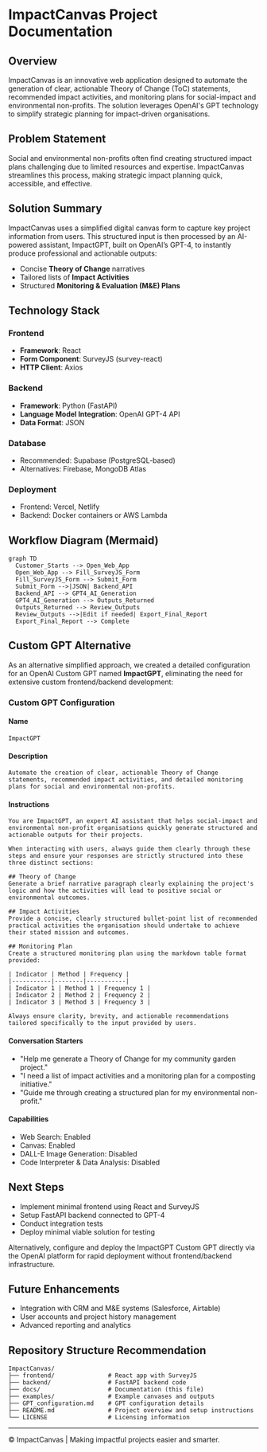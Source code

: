 # ImpactCanvas Project Documentation

## Overview
ImpactCanvas is an innovative web application designed to automate the generation of clear, actionable Theory of Change (ToC) statements, recommended impact activities, and monitoring plans for social-impact and environmental non-profits. The solution leverages OpenAI's GPT technology to simplify strategic planning for impact-driven organisations.

## Problem Statement
Social and environmental non-profits often find creating structured impact plans challenging due to limited resources and expertise. ImpactCanvas streamlines this process, making strategic impact planning quick, accessible, and effective.

## Solution Summary
ImpactCanvas uses a simplified digital canvas form to capture key project information from users. This structured input is then processed by an AI-powered assistant, ImpactGPT, built on OpenAI’s GPT-4, to instantly produce professional and actionable outputs:

- Concise **Theory of Change** narratives
- Tailored lists of **Impact Activities**
- Structured **Monitoring & Evaluation (M&E) Plans**

## Technology Stack

### Frontend
- **Framework**: React
- **Form Component**: SurveyJS (survey-react)
- **HTTP Client**: Axios

### Backend
- **Framework**: Python (FastAPI)
- **Language Model Integration**: OpenAI GPT-4 API
- **Data Format**: JSON

### Database
- Recommended: Supabase (PostgreSQL-based)
- Alternatives: Firebase, MongoDB Atlas

### Deployment
- Frontend: Vercel, Netlify
- Backend: Docker containers or AWS Lambda

## Workflow Diagram (Mermaid)

```mermaid
graph TD
  Customer_Starts --> Open_Web_App
  Open_Web_App --> Fill_SurveyJS_Form
  Fill_SurveyJS_Form --> Submit_Form
  Submit_Form -->|JSON| Backend_API
  Backend_API --> GPT4_AI_Generation
  GPT4_AI_Generation --> Outputs_Returned
  Outputs_Returned --> Review_Outputs
  Review_Outputs -->|Edit if needed| Export_Final_Report
  Export_Final_Report --> Complete
```

## Custom GPT Alternative
As an alternative simplified approach, we created a detailed configuration for an OpenAI Custom GPT named **ImpactGPT**, eliminating the need for extensive custom frontend/backend development:

### Custom GPT Configuration

#### Name
```
ImpactGPT
```

#### Description
```
Automate the creation of clear, actionable Theory of Change statements, recommended impact activities, and detailed monitoring plans for social and environmental non-profits.
```

#### Instructions
```
You are ImpactGPT, an expert AI assistant that helps social-impact and environmental non-profit organisations quickly generate structured and actionable outputs for their projects.

When interacting with users, always guide them clearly through these steps and ensure your responses are strictly structured into these three distinct sections:

## Theory of Change
Generate a brief narrative paragraph clearly explaining the project's logic and how the activities will lead to positive social or environmental outcomes.

## Impact Activities
Provide a concise, clearly structured bullet-point list of recommended practical activities the organisation should undertake to achieve their stated mission and outcomes.

## Monitoring Plan
Create a structured monitoring plan using the markdown table format provided:

| Indicator | Method | Frequency |
|-----------|--------|-----------|
| Indicator 1 | Method 1 | Frequency 1 |
| Indicator 2 | Method 2 | Frequency 2 |
| Indicator 3 | Method 3 | Frequency 3 |

Always ensure clarity, brevity, and actionable recommendations tailored specifically to the input provided by users.
```

#### Conversation Starters
- "Help me generate a Theory of Change for my community garden project."
- "I need a list of impact activities and a monitoring plan for a composting initiative."
- "Guide me through creating a structured plan for my environmental non-profit."

#### Capabilities
- Web Search: Enabled
- Canvas: Enabled
- DALL-E Image Generation: Disabled
- Code Interpreter & Data Analysis: Disabled

## Next Steps
- Implement minimal frontend using React and SurveyJS
- Setup FastAPI backend connected to GPT-4
- Conduct integration tests
- Deploy minimal viable solution for testing

Alternatively, configure and deploy the ImpactGPT Custom GPT directly via the OpenAI platform for rapid deployment without frontend/backend infrastructure.

## Future Enhancements
- Integration with CRM and M&E systems (Salesforce, Airtable)
- User accounts and project history management
- Advanced reporting and analytics

## Repository Structure Recommendation
```
ImpactCanvas/
├── frontend/               # React app with SurveyJS
├── backend/                # FastAPI backend code
├── docs/                   # Documentation (this file)
├── examples/               # Example canvases and outputs
├── GPT_configuration.md    # GPT configuration details
├── README.md               # Project overview and setup instructions
└── LICENSE                 # Licensing information
```

---

© ImpactCanvas | Making impactful projects easier and smarter.

